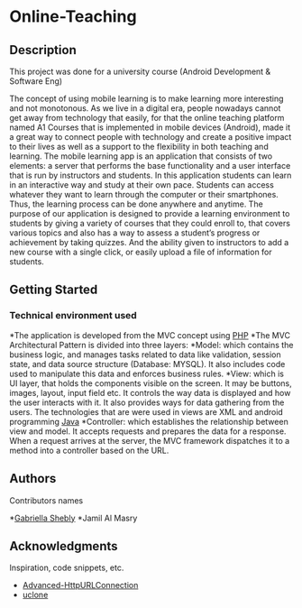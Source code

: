 # Online-Teaching

## Description

This project was done for a university course (Android Development & Software Eng)

The concept of using mobile learning is to make learning more interesting and not monotonous.
As we live in a digital era, people nowadays cannot get away from technology that easily, for that the online teaching platform named A1 Courses that is implemented in mobile devices (Android), made it a great way to connect people with technology and create a positive impact to their lives as well as a support to the flexibility in both teaching and learning.
The mobile learning app is an application that consists of two elements: a server that performs the base functionality and a user interface that is run by instructors and students. 
In this application students can learn in an interactive way and study at their own pace. Students can access whatever they want to learn through the computer or their smartphones. Thus, the learning process can be done anywhere and anytime.
The purpose of our application is designed to provide a learning environment to students by giving a variety of courses that they could enroll to, that covers various topics and also has a way to assess a student’s progress or achievement by taking quizzes. And the ability given to instructors to add a new course with a single click, or easily upload a file of information for students.


## Getting Started

### Technical environment used

*The application is developed from the MVC concept using [PHP](https://www.php.net/)
*The MVC Architectural Pattern is divided into three layers:
*Model: which contains the business logic, and manages tasks related to data like validation, session state, and data source structure (Database: MYSQL).
It also includes code used to manipulate this data and enforces business rules.
*View: which is UI layer, that holds the components visible on the screen.
It may be buttons, images, layout, input field etc.
It controls the way data is displayed and how the user interacts with it. It also provides ways for data gathering from the users. The technologies that are were used in views are XML and android programming [Java](https://www.java.com/en/)
*Controller: which establishes the relationship between view and model.
It accepts requests and prepares the data for a response. When a request arrives at the server, the MVC framework dispatches it to a method into a controller based on the URL.




## Authors

Contributors names

*[Gabriella Shebly](https://beacons.ai/gabz.edu)
*Jamil Al Masry


## Acknowledgments

Inspiration, code snippets, etc.
* [Advanced-HttpURLConnection](https://github.com/VishnuSivadasVS/Advanced-HttpURLConnection)
* [uclone](https://github.com/koushil-mankali/uclone)
